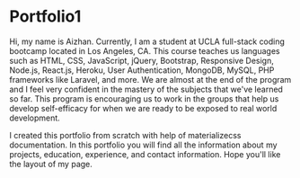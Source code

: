 # Portfolio1

Hi, my name is Aizhan. Currently, I am a student at UCLA full-stack coding bootcamp located in Los Angeles, CA. This course teaches us languages such as HTML, CSS, JavaScript, jQuery, Bootstrap, Responsive Design, Node.js, React.js, Heroku, User Authentication, MongoDB, MySQL, PHP frameworks like Laravel, and more. We are almost at the end of the program and I feel very confident in the mastery of the subjects that we've learned so far. This program is encouraging us to work in the groups that help us develop self-efficacy for when we are ready to be exposed to real world development. 

I created this portfolio from scratch with help of materializecss documentation. In this portfolio you will find all the information about my projects, education, experience, and contact information. Hope you'll like the layout of my page.